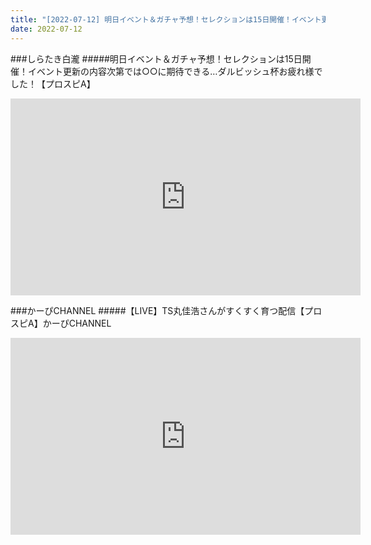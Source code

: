 ```yaml
---
title: "[2022-07-12] 明日イベント＆ガチャ予想！セレクションは15日開催！イベント更新の内容次第では○○に期待できる…ダルビッシュ杯お疲れ様でした！【プロスピA】 他"
date: 2022-07-12
---
```

###しらたき白瀧
#####明日イベント＆ガチャ予想！セレクションは15日開催！イベント更新の内容次第では○○に期待できる…ダルビッシュ杯お疲れ様でした！【プロスピA】
<iframe width="560" height="315" src="https://www.youtube.com/embed/idTO1UQxD6w" frameborder="0" allow="accelerometer; autoplay; clipboard-write; encrypted-media; gyroscope; picture-in-picture" allowfullscreen></iframe>

###かーぴCHANNEL
#####【LIVE】TS丸佳浩さんがすくすく育つ配信【プロスピA】かーぴCHANNEL
<iframe width="560" height="315" src="https://www.youtube.com/embed/hdnjzitsIjo" frameborder="0" allow="accelerometer; autoplay; clipboard-write; encrypted-media; gyroscope; picture-in-picture" allowfullscreen></iframe>

